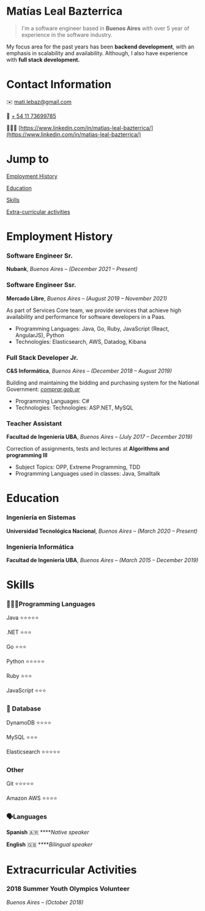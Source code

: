 # Matías Leal Bazterrica

> I'm a software engineer based in **Buenos Aires** with over 5 year of experience in the software industry.

My focus area for the past years has been **backend development**, with an emphasis in scalability and availability. Although, I also have experience with **full stack development.**
> 

# Contact Information

✉️ [mati.lebaz@gmail.com](mailto:mati.lebaz@gmail.com)

📱 [+ 54 11 73699785](tel:1173699785)

👨🏻‍💻 [https://www.linkedin.com/in/matias-leal-bazterrica/](https://www.linkedin.com/in/matias-leal-bazterrica/)

# Jump to

[Employment History](https://www.notion.so/Mat-as-Leal-Bazterrica-288c1140df1a4f7fbaac1489fd46dd71)

[Education](https://www.notion.so/Mat-as-Leal-Bazterrica-288c1140df1a4f7fbaac1489fd46dd71)

[Skills](https://www.notion.so/Mat-as-Leal-Bazterrica-288c1140df1a4f7fbaac1489fd46dd71)

[Extra-curricular activities](https://www.notion.so/Mat-as-Leal-Bazterrica-288c1140df1a4f7fbaac1489fd46dd71)

# Employment History

### Software Engineer Sr.

**Nubank**, *Buenos Aires – (December 2021 –  Present)*

### Software Engineer Ssr.

**Mercado Libre**, *Buenos Aires – (August 2019 – November 2021)*

As part of Services Core team, we provide services that achieve high availability and performance for software developers in a Paas.

- Programming Languages: Java, Go, Ruby, JavaScript (React, AngularJS), Python
- Technologies: Elasticsearch, AWS, Datadog, Kibana

### Full Stack Developer Jr.

**C&S Informática**, *Buenos Aires – (December 2018 – August 2019)*

Building and maintaining the bidding and purchasing system for the National Government: [*comprar.gob.ar*](https://comprar.gob.ar/)

- Programming Languages: C#
- Technologies: Technologies: ASP.NET, MySQL

### Teacher Assistant

**Facultad de Ingeniería UBA**, *Buenos Aires – (July 2017 – December 2019)*

Correction of assignments, tests and lectures at **Algorithms and programming III**

- Subject Topics: OPP, Extreme Programming, TDD
- Programming Languages used in classes: Java, Smalltalk

# Education

### Ingeniería en Sistemas

**Universidad Tecnológica Nacional**, *Buenos Aires – (March 2020 – Present)*

### Ingeniería Informática

**Facultad de Ingeniería UBA**, *Buenos Aires – (March 2015 – December 2019)*

# Skills

### 👨🏻‍💻Programming Languages

Java
⭐️⭐️⭐️⭐️⭐️

.NET
⭐️⭐️⭐️

Go
⭐️⭐️⭐️

Python
⭐️⭐️⭐️⭐️⭐️

Ruby
⭐️⭐️⭐️

JavaScript
⭐️⭐️⭐️

### 💾 Database

DynamoDB
⭐️⭐️⭐️⭐️

MySQL
⭐️⭐️⭐️

Elasticsearch
⭐️⭐️⭐️⭐️⭐️

### Other

Git
⭐️⭐️⭐️⭐️⭐️

Amazon AWS
⭐️⭐️⭐️⭐️

### 🗣️Languages

**Spanish** 🇦🇷
*****Native speaker*

**English** 🇬🇧
*****Bilingual speaker*

# Extracurricular Activities

### 2018 Summer Youth Olympics Volunteer

*Buenos Aires – (October 2018)*